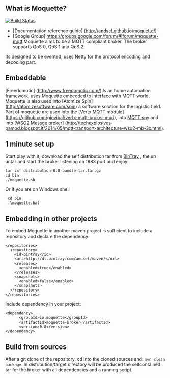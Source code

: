 
## What is Moquette?

[![Build Status](https://api.travis-ci.org/andsel/moquette.svg?branch=master)](https://travis-ci.org/andsel/moquette)

* [Documentation reference guide] (http://andsel.github.io/moquette/)
* [Google Group] https://groups.google.com/forum/#!forum/moquette-mqtt
Moquette aims to be a MQTT compliant broker. The broker supports QoS 0, QoS 1 and QoS 2.

Its designed to be evented, uses Netty for the protocol encoding and decoding part.
 
## Embeddable

[Freedomotic] (http://www.freedomotic.com/) Is an home automation framework, uses Moquette embedded to interface with MQTT world.
Moquette is also used into [Atomize Spin] (http://atomizesoftware.com/spin) a software solution for the logistic field.
Part of moquette are used into the [Vertx MQTT module] (https://github.com/giovibal/vertx-mqtt-broker-mod), into [MQTT spy](http://kamilfb.github.io/mqtt-spy/)
and into [WSO2 Messge broker] (http://techexplosives-pamod.blogspot.it/2014/05/mqtt-transport-architecture-wso2-mb-3x.html).

## 1 minute set up
Start play with it, download the self distribution tar from [BinTray](https://bintray.com/artifact/download/andsel/generic/distribution-0.8-bundle-tar.tar.gz) ,
the un untar and start the broker listening on 1883 port and enjoy! 
```
tar zxf distribution-0.8-bundle-tar.tar.gz
cd bin
./moquette.sh
```

Or if you are on Windows shell
```
 cd bin
 .\moquette.bat
 ```

## Embedding in other projects
To embed Moquette in another maven project is sufficient to include a repository and declare the dependency: 

```
<repositories>
  <repository>
    <id>bintray</id>
    <url>http://dl.bintray.com/andsel/maven/</url>
    <releases>
      <enabled>true</enabled>
    </releases>
    <snapshots>
      <enabled>false</enabled>
    </snapshots>
  </repository>
</repositories>
```

Include dependency in your project: 

```
<dependency>
      <groupId>io.moquette</groupId>
      <artifactId>moquette-broker</artifactId>
      <version>0.8</version>
</dependency>
```

## Build from sources

After a git clone of the repository, cd into the cloned sources and: `mvn clean package`. 
In distribution/target directory will be produced the selfcontained tar for the broker with all dependencies and a running script. 
  
